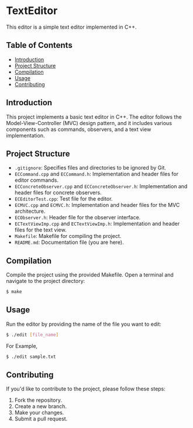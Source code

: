 # TextEditor

This editor is a simple text editor implemented in C++.

## Table of Contents

- [Introduction](#introduction)
- [Project Structure](#project-structure)
- [Compilation](#compilation)
- [Usage](#usage)
- [Contributing](#contributing)

## Introduction

This project implements a basic text editor in C++. The editor follows the Model-View-Controller (MVC) design pattern, and it includes various components such as commands, observers, and a text view implementation.

## Project Structure

- `.gitignore`: Specifies files and directories to be ignored by Git.
- `ECCommand.cpp` and `ECCommand.h`: Implementation and header files for editor commands.
- `ECConcreteObserver.cpp` and `ECConcreteObserver.h`: Implementation and header files for concrete observers.
- `ECEditorTest.cpp`: Test file for the editor.
- `ECMVC.cpp` and `ECMVC.h`: Implementation and header files for the MVC architecture.
- `ECObserver.h`: Header file for the observer interface.
- `ECTextViewImp.cpp` and `ECTextViewImp.h`: Implementation and header files for the text view.
- `Makefile`: Makefile for compiling the project.
- `README.md`: Documentation file (you are here).

## Compilation

Compile the project using the provided Makefile. Open a terminal and navigate to the project directory:

```bash
$ make
```
## Usage

Run the editor by providing the name of the file you want to edit:
```bash
$ ./edit [file_name]
```
For Example,
```bash
$ ./edit sample.txt
```

## Contributing
If you'd like to contribute to the project, please follow these steps:

1. Fork the repository.
2. Create a new branch.
3. Make your changes.
4. Submit a pull request.


